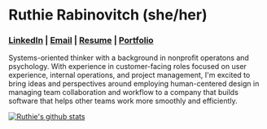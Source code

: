 # Ruthie Rabinovitch (she/her)

### [LinkedIn](https://www.linkedin.com/in/ruthie-r/) | [Email](rrabinovitch1@gmail.com) | [Resume](https://user-images.githubusercontent.com/62635544/95427177-5fff0600-0904-11eb-898b-94a1466cbd4a.jpg) | [Portfolio](https://alumni.turing.io/alumni/ruthie-rabinovitch)

Systems-oriented thinker with a background in nonprofit operatons and psychology. With experience in customer-facing roles focused on user experience, internal operations, and project management, I'm excited to bring ideas and perspectives around employing human-centered design in managing team collaboration and workflow to a company that builds software that helps other teams work more smoothly and efficiently.  



[![Ruthie's github stats](https://github-readme-stats.vercel.app/api?username=rrabinovitch&show_icons=true&theme=nord)](https://github.com/anuraghazra/github-readme-stats)

<!-- is there a way to have a smaller image of my resume embedded that can be expanded when clicked on -->
